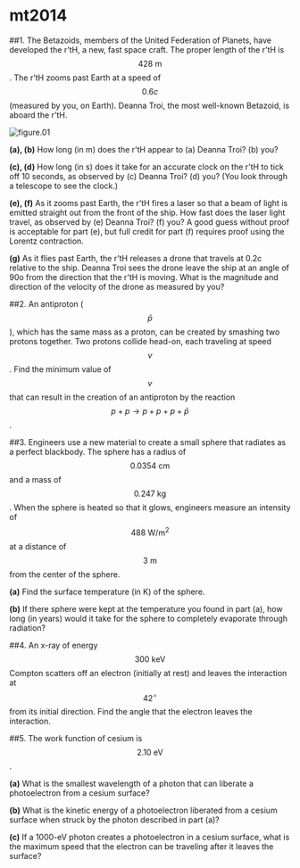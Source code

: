 # mt2014

##1.
The Betazoids, members of the United Federation of Planets, have developed the r’tH, a new, fast space craft. The proper length of the r’tH is $$428\:\text{m}$$. The r’tH zooms past Earth at a speed of $$0.6c$$ (measured by you, on Earth). Deanna Troi, the most well-known Betazoid, is aboard the r’tH.

![figure.01](img/[PHYS034]mt2014-fig01.png)

**(a), (b)** How long (in m) does the r’tH appear to (a)
Deanna Troi? (b) you?


**(c), (d)** How long (in s) does it take for an accurate
clock on the r’tH to tick off 10 seconds, as
observed by (c) Deanna Troi? (d) you? (You look through a telescope to see the clock.)

**(e), (f)** As it zooms past Earth, the r’tH fires a laser so that a beam of light is emitted straight out from the front of the ship. How fast does the laser light travel, as observed by (e) Deanna Troi? (f) you? A good guess without proof is acceptable for part (e), but full credit for part (f) requires proof using the Lorentz contraction.

**(g)** As it flies past Earth, the r’tH releases a drone that travels at 0.2c relative to the ship. Deanna Troi sees the drone leave the ship at an angle of 90o from the direction that the r’tH is moving. What is the magnitude and direction of the velocity of the drone as measured by you?

##2.
An antiproton ($$\bar{p}$$), which has the same mass as a proton, can be created by smashing two protons together. Two protons collide head-on, each traveling at speed $$v$$. Find the minimum value of $$v$$ that can result in the creation of an antiproton by the reaction $$p+p\to{p}+p+p+\bar{p}$$ .

##3.
Engineers use a new material to create a small sphere that radiates as a perfect blackbody. The sphere has a radius of $$0.0354\:\text{cm}$$ and a mass of $$0.247\:\text{kg}$$. When the sphere is heated so that it glows, engineers measure an intensity of $$488\:\text{W}/\text{m}^2$$ at a distance of $$3\:\text{m}$$ from the center of the sphere.

**(a)** Find the surface temperature (in K) of the sphere.

**(b)** If there sphere were kept at the temperature you found in part (a), how long (in years) would it
take for the sphere to completely evaporate through radiation?

##4.
An x-ray of energy $$300\:\text{keV}$$ Compton scatters off an electron (initially at rest) and leaves the interaction at $$42^{\circ}$$ from its initial direction. Find the angle that the electron leaves the interaction.

##5.
The work function of cesium is $$2.10\:\text{eV}$$.

**(a)** What is the smallest wavelength of a photon that can liberate a photoelectron from a
cesium surface?

**(b)**  What is the kinetic energy of a photoelectron liberated from a cesium surface when
struck by the photon described in part (a)?

**(c)** If a 1000-eV photon creates a photoelectron in a cesium surface, what is the maximum speed that
the electron can be traveling after it leaves the surface?
